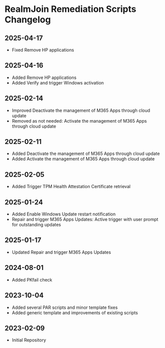 # RealmJoin Remediation Scripts Changelog

## 2025-04-17
- Fixed Remove HP applications

## 2025-04-16
- Added Remove HP applications
- Added Verify and trigger Windows activation

## 2025-02-14
- Improved Deactivate the management of M365 Apps through cloud update
- Removed as not needed: Activate the management of M365 Apps through cloud update

## 2025-02-11
- Added Deactivate the management of M365 Apps through cloud update
- Added Activate the management of M365 Apps through cloud update

## 2025-02-05
- Added Trigger TPM Health Attestation Certificate retrieval

## 2025-01-24
- Added Enable Windows Update restart notification
- Repair and trigger M365 Apps Updates: Active trigger with user prompt for outstanding updates

## 2025-01-17
- Updated Repair and trigger M365 Apps Updates

## 2024-08-01

- Added PKfail check

## 2023-10-04

- Added several PAR scripts and minor template fixes
- Added generic template and improvements of existing scripts

## 2023-02-09

- Initial Repository
